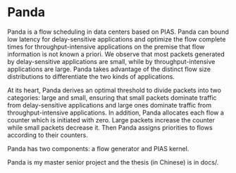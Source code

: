 # Panda
Panda is a flow scheduling in data centers based on PIAS. 
Panda can bound low latency for delay-sensitive applications and optimize the flow complete times for throughput-intensive applications 
on the premise that flow information is not known a priori. 
We observe that most packets generated by delay-sensitive applications are small, while by throughput-intensive applications are large. 
Panda takes advantage of the distinct flow size distributions to differentiate the two kinds of applications. <p>
At its heart, Panda derives an optimal threshold to divide packets into two categories: large and small, 
ensuring that small packets dominate traffic from delay-sensitive applications and large ones dominate traffic from throughput-intensive applications. 
In addition, Panda allocates each flow a counter which is initiated with zero. Large packets increase the counter while small packets decrease it. 
Then Panda assigns priorities to flows according to their counters. <p>

Panda has two components: a flow generator and PIAS kernel. <p> 

Panda is my master senior project and the thesis (in Chinese) is in docs/. <p> 

